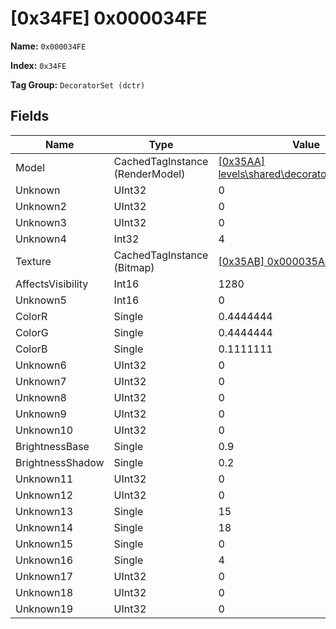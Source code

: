 # [0x34FE] 0x000034FE

**Name:** ```0x000034FE```

**Index:** ```0x34FE```

**Tag Group:** ```DecoratorSet (dctr)```

## Fields

Name	| Type	| Value
---	|---	|---	|
Model	|CachedTagInstance (RenderModel)	|[[0x35AA] levels\shared\decorators\rocks\rocks](../RenderModel/35AA.md)
Unknown	|UInt32	|0
Unknown2	|UInt32	|0
Unknown3	|UInt32	|0
Unknown4	|Int32	|4
Texture	|CachedTagInstance (Bitmap)	|[[0x35AB] 0x000035AB](../Bitmap/35AB.md)
AffectsVisibility	|Int16	|1280
Unknown5	|Int16	|0
ColorR	|Single	|0.4444444
ColorG	|Single	|0.4444444
ColorB	|Single	|0.1111111
Unknown6	|UInt32	|0
Unknown7	|UInt32	|0
Unknown8	|UInt32	|0
Unknown9	|UInt32	|0
Unknown10	|UInt32	|0
BrightnessBase	|Single	|0.9
BrightnessShadow	|Single	|0.2
Unknown11	|UInt32	|0
Unknown12	|UInt32	|0
Unknown13	|Single	|15
Unknown14	|Single	|18
Unknown15	|Single	|0
Unknown16	|Single	|4
Unknown17	|UInt32	|0
Unknown18	|UInt32	|0
Unknown19	|UInt32	|0


